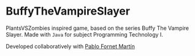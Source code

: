 # BuffyTheVampireSlayer

PlantsVSZombies inspired game, based on the series Buffy The Vampire Slayer. Made with `Java` for subject Programming Technology I.

Developed collaboratively with [Pablo Fornet Martín](https://github.com/Pablof27)
